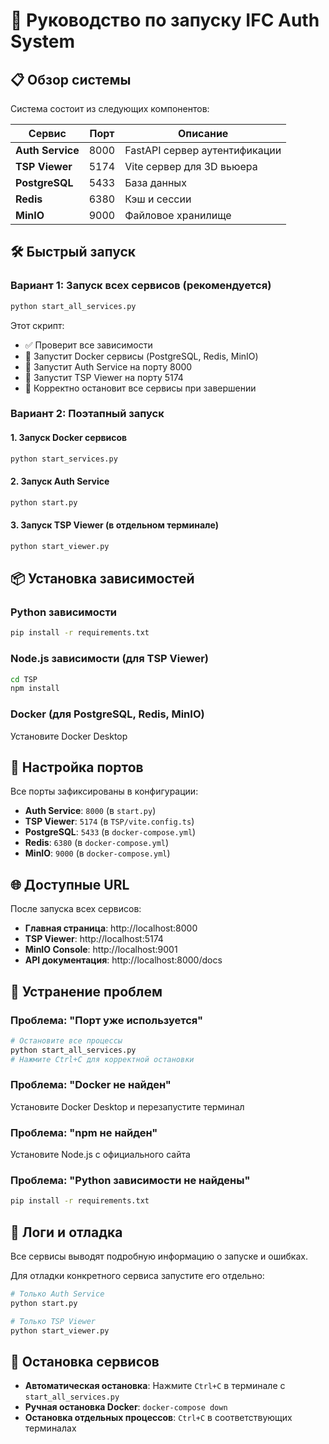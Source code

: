 # 🚀 Руководство по запуску IFC Auth System

## 📋 Обзор системы

Система состоит из следующих компонентов:

| Сервис | Порт | Описание |
|--------|------|----------|
| **Auth Service** | 8000 | FastAPI сервер аутентификации |
| **TSP Viewer** | 5174 | Vite сервер для 3D вьюера |
| **PostgreSQL** | 5433 | База данных |
| **Redis** | 6380 | Кэш и сессии |
| **MinIO** | 9000 | Файловое хранилище |

## 🛠️ Быстрый запуск

### Вариант 1: Запуск всех сервисов (рекомендуется)

```bash
python start_all_services.py
```

Этот скрипт:
- ✅ Проверит все зависимости
- 🐳 Запустит Docker сервисы (PostgreSQL, Redis, MinIO)
- 🔐 Запустит Auth Service на порту 8000
- 🎨 Запустит TSP Viewer на порту 5174
- 🛑 Корректно остановит все сервисы при завершении

### Вариант 2: Поэтапный запуск

#### 1. Запуск Docker сервисов
```bash
python start_services.py
```

#### 2. Запуск Auth Service
```bash
python start.py
```

#### 3. Запуск TSP Viewer (в отдельном терминале)
```bash
python start_viewer.py
```

## 📦 Установка зависимостей

### Python зависимости
```bash
pip install -r requirements.txt
```

### Node.js зависимости (для TSP Viewer)
```bash
cd TSP
npm install
```

### Docker (для PostgreSQL, Redis, MinIO)
Установите Docker Desktop

## 🔧 Настройка портов

Все порты зафиксированы в конфигурации:

- **Auth Service**: `8000` (в `start.py`)
- **TSP Viewer**: `5174` (в `TSP/vite.config.ts`)
- **PostgreSQL**: `5433` (в `docker-compose.yml`)
- **Redis**: `6380` (в `docker-compose.yml`)
- **MinIO**: `9000` (в `docker-compose.yml`)

## 🌐 Доступные URL

После запуска всех сервисов:

- **Главная страница**: http://localhost:8000
- **TSP Viewer**: http://localhost:5174
- **MinIO Console**: http://localhost:9001
- **API документация**: http://localhost:8000/docs

## 🐛 Устранение проблем

### Проблема: "Порт уже используется"
```bash
# Остановите все процессы
python start_all_services.py
# Нажмите Ctrl+C для корректной остановки
```

### Проблема: "Docker не найден"
Установите Docker Desktop и перезапустите терминал

### Проблема: "npm не найден"
Установите Node.js с официального сайта

### Проблема: "Python зависимости не найдены"
```bash
pip install -r requirements.txt
```

## 📝 Логи и отладка

Все сервисы выводят подробную информацию о запуске и ошибках.

Для отладки конкретного сервиса запустите его отдельно:

```bash
# Только Auth Service
python start.py

# Только TSP Viewer  
python start_viewer.py
```

## 🛑 Остановка сервисов

- **Автоматическая остановка**: Нажмите `Ctrl+C` в терминале с `start_all_services.py`
- **Ручная остановка Docker**: `docker-compose down`
- **Остановка отдельных процессов**: `Ctrl+C` в соответствующих терминалах
